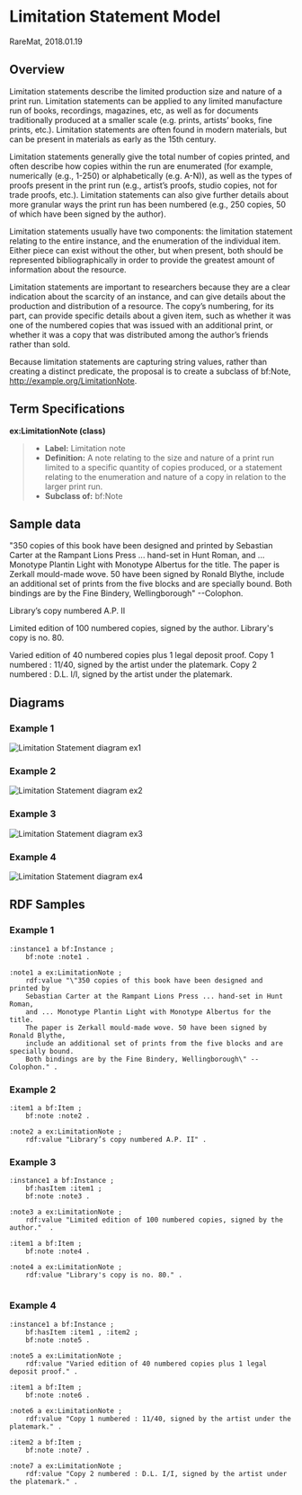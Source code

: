 Limitation Statement Model
====================
RareMat, 2018.01.19

Overview
----------
Limitation statements describe the limited production size and nature of a print run. Limitation statements can be applied to any limited manufacture run of books, recordings, magazines, etc, as well as for documents traditionally produced at a smaller scale (e.g. prints, artists’ books, fine prints, etc.). Limitation statements are often found in modern materials, but can be present in materials as early as the 15th century.

Limitation statements generally give the total number of copies printed, and often describe how copies within the run are enumerated (for example, numerically (e.g., 1-250) or alphabetically (e.g. A-N)), as well as the types of proofs present in the print run (e.g., artist’s proofs, studio copies, not for trade proofs, etc.). Limitation statements can also give further details about more granular ways the print run has been numbered (e.g., 250 copies, 50 of which have been signed by the author).   

Limitation statements usually have two components: the limitation statement relating to the entire instance, and the enumeration of the individual item. Either piece can exist without the other, but when present, both should be represented bibliographically in order to provide the greatest amount of information about the resource. 

Limitation statements are important to researchers because they are a clear indication about the scarcity of an instance, and can give details about the production and distribution of a resource. The copy’s numbering, for its part, can provide specific details about a given item, such as whether it was one of the numbered copies that was issued with an additional print, or whether it was a copy that was distributed among the author’s friends rather than sold. 

Because limitation statements are capturing string values, rather than creating a distinct predicate, the proposal is to create a subclass of bf:Note, http://example.org/LimitationNote.

Term Specifications
-------------------

**ex:LimitationNote (class)**
> - **Label:** Limitation note
> - **Definition:** A note relating to the size and nature of a print run limited to a specific quantity of copies produced, or a statement relating to the enumeration and nature of a copy in relation to the larger print run.
> - **Subclass of:** bf:Note

Sample data
-----------
"350 copies of this book have been designed and printed by Sebastian Carter at the Rampant Lions Press ... hand-set in Hunt Roman, and ... Monotype Plantin Light with Monotype Albertus for the title. The paper is Zerkall mould-made wove. 50 have been signed by Ronald Blythe, include an additional set of prints from the five blocks and are specially bound. Both bindings are by the Fine Bindery, Wellingborough" --Colophon.

Library’s copy numbered A.P. II

Limited edition of 100 numbered copies, signed by the author. Library's copy is no. 80.

Varied edition of 40 numbered copies plus 1 legal deposit proof.
Copy 1 numbered : 11/40, signed by the artist under the platemark.
Copy 2 numbered : D.L. I/I, signed by the artist under the platemark. 

Diagrams
----------------
### Example 1

![Limitation Statement diagram ex1](/modeling_recommendations/modeling_diagrams/limitation_statement_1.png)

### Example 2

![Limitation Statement diagram ex2](/modeling_recommendations/modeling_diagrams/limitation_statement_2.png)

### Example 3

![Limitation Statement diagram ex3](/modeling_recommendations/modeling_diagrams/limitation_statement_3.png)

### Example 4

![Limitation Statement diagram ex4](/modeling_recommendations/modeling_diagrams/limitation_statement_4.png)

RDF Samples
------------
### Example 1

```
:instance1 a bf:Instance ; 
    bf:note :note1 .
    
:note1 a ex:LimitationNote ; 
    rdf:value "\"350 copies of this book have been designed and printed by 
    Sebastian Carter at the Rampant Lions Press ... hand-set in Hunt Roman, 
    and ... Monotype Plantin Light with Monotype Albertus for the title. 
    The paper is Zerkall mould-made wove. 50 have been signed by Ronald Blythe, 
    include an additional set of prints from the five blocks and are specially bound. 
    Both bindings are by the Fine Bindery, Wellingborough\" --Colophon." .
```

### Example 2

```
:item1 a bf:Item ; 
    bf:note :note2 .
    
:note2 a ex:LimitationNote ; 
    rdf:value "Library’s copy numbered A.P. II" .
```

### Example 3

```
:instance1 a bf:Instance ; 
    bf:hasItem :item1 ;
    bf:note :note3 .

:note3 a ex:LimitationNote ; 
    rdf:value "Limited edition of 100 numbered copies, signed by the author."  .

:item1 a bf:Item ; 
    bf:note :note4 .
    
:note4 a ex:LimitationNote ; 
    rdf:value "Library's copy is no. 80." .
     
```

### Example 4

```
:instance1 a bf:Instance ; 
    bf:hasItem :item1 , :item2 ;
    bf:note :note5 . 
    
:note5 a ex:LimitationNote ; 
    rdf:value "Varied edition of 40 numbered copies plus 1 legal deposit proof." .

:item1 a bf:Item ; 
    bf:note :note6 .
    
:note6 a ex:LimitationNote ; 
    rdf:value "Copy 1 numbered : 11/40, signed by the artist under the platemark." .

:item2 a bf:Item ; 
    bf:note :note7 .
    
:note7 a ex:LimitationNote ; 
    rdf:value "Copy 2 numbered : D.L. I/I, signed by the artist under the platemark." .
```
